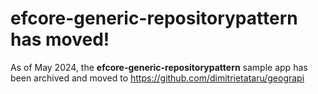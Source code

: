 # efcore-generic-repositorypattern has moved!

As of May 2024, the __efcore-generic-repositorypattern__ sample app has been archived and moved to https://github.com/dimitrietataru/geograpi
